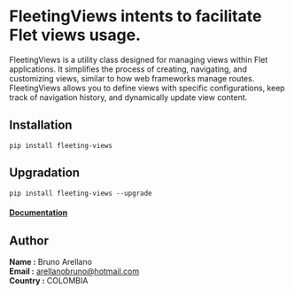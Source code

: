 
# FleetingViews intents to facilitate Flet views usage.


FleetingViews is a utility class designed for managing views within Flet applications. It simplifies the process of creating, navigating, and customizing views, similar to how web frameworks manage routes. FleetingViews allows you to define views with specific configurations, keep track of navigation history, and dynamically update view content.

## Installation
```
pip install fleeting-views
```

## Upgradation
```
pip install fleeting-views --upgrade
```


#### [Documentation ](https://arellanobrunoc.github.io/fletingviews-docs)


## Author

<b>Name :</b> Bruno Arellano<br>
<b>Email :</b> arellanobruno@hotmail.com<br>
<b>Country :</b> COLOMBIA<br>

